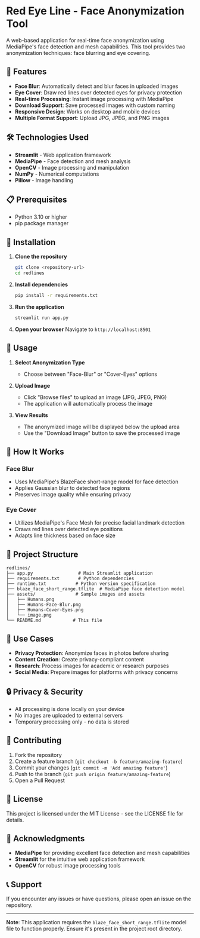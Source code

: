 # Red Eye Line - Face Anonymization Tool

A web-based application for real-time face anonymization using MediaPipe's face detection and mesh capabilities. This tool provides two anonymization techniques: face blurring and eye covering.

## 🚀 Features

- **Face Blur**: Automatically detect and blur faces in uploaded images
- **Eye Cover**: Draw red lines over detected eyes for privacy protection
- **Real-time Processing**: Instant image processing with MediaPipe
- **Download Support**: Save processed images with custom naming
- **Responsive Design**: Works on desktop and mobile devices
- **Multiple Format Support**: Upload JPG, JPEG, and PNG images

## 🛠️ Technologies Used

- **Streamlit** - Web application framework
- **MediaPipe** - Face detection and mesh analysis
- **OpenCV** - Image processing and manipulation
- **NumPy** - Numerical computations
- **Pillow** - Image handling

## 📋 Prerequisites

- Python 3.10 or higher
- pip package manager

## 🚀 Installation

1. **Clone the repository**
   ```bash
   git clone <repository-url>
   cd redlines
   ```

2. **Install dependencies**
   ```bash
   pip install -r requirements.txt
   ```

3. **Run the application**
   ```bash
   streamlit run app.py
   ```

4. **Open your browser**
   Navigate to `http://localhost:8501`

## 📖 Usage

1. **Select Anonymization Type**
   - Choose between "Face-Blur" or "Cover-Eyes" options

2. **Upload Image**
   - Click "Browse files" to upload an image (JPG, JPEG, PNG)
   - The application will automatically process the image

3. **View Results**
   - The anonymized image will be displayed below the upload area
   - Use the "Download Image" button to save the processed image

## 🔧 How It Works

### Face Blur
- Uses MediaPipe's BlazeFace short-range model for face detection
- Applies Gaussian blur to detected face regions
- Preserves image quality while ensuring privacy

### Eye Cover
- Utilizes MediaPipe's Face Mesh for precise facial landmark detection
- Draws red lines over detected eye positions
- Adapts line thickness based on face size

## 📁 Project Structure

```
redlines/
├── app.py                 # Main Streamlit application
├── requirements.txt       # Python dependencies
├── runtime.txt           # Python version specification
├── blaze_face_short_range.tflite  # MediaPipe face detection model
├── assets/               # Sample images and assets
│   ├── Humans.png
│   ├── Humans-Face-Blur.png
│   ├── Humans-Cover-Eyes.png
│   └── image.png
└── README.md            # This file
```

## 🎯 Use Cases

- **Privacy Protection**: Anonymize faces in photos before sharing
- **Content Creation**: Create privacy-compliant content
- **Research**: Process images for academic or research purposes
- **Social Media**: Prepare images for platforms with privacy concerns

## 🔒 Privacy & Security

- All processing is done locally on your device
- No images are uploaded to external servers
- Temporary processing only - no data is stored

## 🤝 Contributing

1. Fork the repository
2. Create a feature branch (`git checkout -b feature/amazing-feature`)
3. Commit your changes (`git commit -m 'Add amazing feature'`)
4. Push to the branch (`git push origin feature/amazing-feature`)
5. Open a Pull Request

## 📝 License

This project is licensed under the MIT License - see the LICENSE file for details.

## 🙏 Acknowledgments

- **MediaPipe** for providing excellent face detection and mesh capabilities
- **Streamlit** for the intuitive web application framework
- **OpenCV** for robust image processing tools

## 📞 Support

If you encounter any issues or have questions, please open an issue on the repository.

---

**Note**: This application requires the `blaze_face_short_range.tflite` model file to function properly. Ensure it's present in the project root directory.
